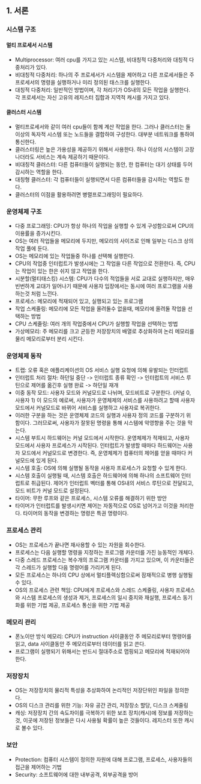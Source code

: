 ## 1. 서론

### 시스템 구조

#### 멀티 프로세서 시스템
- Multiprocessor: 여러 cpu를 가지고 있는 시스템, 비대칭적 다중처리와 대칭적 다중처리가 있다.
- 비대칭적 다중처리: 하나의 주 프로세서가 시스템을 제어하고 다른 프로세서들은 주 프로세서의 명령을 실행하거나 미리 정의된 태스크를 실행한다.
- 대칭적 다중처리: 일반적인 방법이며, 각 처리기가 OS내의 모든 작업을 실행한다. 각 프로세서는 자신 고유의 레지스터 집합과 지역적 캐시를 가지고 있다.

#### 클러스터 시스템
- 멀티프로세서와 같이 여러 cpu들이 함께 계산 작업을 한다. 그러나 클러스터는 둘 이상의 독자적 시스템 또는 노드들을 결합하여 구성한다. 대부분 네트워크를 통하여 통신한다.
- 클러스터링은 높은 가용성을 제공하기 위해서 사용한다. 하나 이상의 시스템이 고장나더라도 서비스는 계속 제공하기 때문이다.
- 비대칭적 클러스터: 다른 컴퓨터들이 실행되는 동안, 한 컴퓨터는 대기 상태를 두어 감시하는 역할을 한다.
- 대칭형 클러스터: 각 컴퓨터들이 실행되면서 다른 컴퓨터들을 감시하는 역할도 한다.
- 클러스터의 이점을 활용하려면 병렬프로그래밍이 필요하다.

### 운영체제 구조
- 다중 프로그래밍: CPU가 항상 하나의 작업을 실행할 수 있게 구성함으로써 CPU의 이용률을 증가시킨다.
- OS는 여러 작업들을 메모리에 두지만, 메모리의 사이즈로 인해 일부는 디스크 상의 작업 풀에 둔다.
- OS는 메모리에 있는 작업들중 하나를 선택해 실행한다.
- CPU의 작업중 인터럽트가 발생시에는 그 작업을 다른 작업으로 전환한다. 즉, CPU는 작업이 있는 한은 쉬지 않고 작업을 한다.
- 시분할(멀티태스킹) 시스템: CPU가 다수의 적업들을 서로 교대로 실행하지만, 매우 빈번하게 교대가 일어나기 때문에 사용자 입장에서는 동시에 여러 프로그램을 사용하는것 처럼 느낀다.
- 프로세스: 메모리에 적재되어 있고, 실행되고 있는 프로그램
- 작업 스케줄링: 메모리에 모든 작업을 올려둘수 없을때, 메모리에 올려둘 작업을 선택하는 방법
- CPU 스케줄링: 여러 개의 작업중에서 CPU가 실행할 작업을 선택하는 방법
- 가상메모리: 주 메모리를 크고 균등한 저장장치의 배열로 추상화하여 논리 메모리를 물리 메모리로부터 분리 시킨다.

### 운영체제 동작
- 트랩: 오류 혹은 애플리케이션의 OS 서비스 실행 요청에 의해 유발되는 인터럽트
- 인터럽트 처리 절차: 하던일 중단 -> 인터럽트 종류 확인 -> 인터럽트의 서비스 루틴으로 제어를 옮긴후 실행 완료 -> 하던일 재개
- 이중 동작 모드: 사용자 모드와 커널모드로 나뉘며, 모드비트로 구분한다. (커널 0, 사용자 1) 이 모드의 예로써, 사용자가 운영체제의 서비스를 사용하려고 할때 사용자 모드에서 커널모드로 바뀌어 서비스를 실행하고 사용자로 복귀한다. 
- 이러한 구분을 하는 것은 운영체제 코드의 실행과 사용자 정의 코드를 구분하기 위함이다. 그러므로써, 사용자가 잘못된 명령을 통해 시스템에 악영향을 주는 것을 막는다.
- 시스템 부트시 하드웨어는 커널 모드에서 시작한다. 운영체제가 적재되고, 사용자 모드에서 사용자 프로세스가 시작된다. 인터럽트가 발생할 때마다 하드웨어는 사용자 모드에서 커널모드로 변경한다. 즉, 운영체제가 컴퓨터의 제어를 얻을 때마다 커널모드에 있게 된다.
- 시스템 호출: OS에 의해 실행될 동작을 사용자 프로세스가 요청할 수 있게 한다.
- 시스템 호출이 실행될 때, 시스템 호출은 하드웨어에 의해 하나의 소프트웨어 인터럽트로 취급된다. 제어가 인터럽트 벡터를 통해 OS내의 서비스 루틴으로 전달되고, 모드 비트가 커널 모드로 설정된다.
- 타이머: 무한 루프와 같은 프로세스, 시스템 오류를 해결하기 위한 방안
- 타이머가 인터럽트를 발생시키면 제어는 자동적으로 OS로 넘어가고 이것을 처리한다. 타이머의 동작을 변경하는 명령은 특권 명령이다.

### 프로세스 관리
- OS는 프로세스가 끝나면 재사용할 수 있는 자원을 회수한다.
- 프로세스는 다음 실행할 명령을 지정하는 프로그램 카운터를 가진 능동적인 개체다.
- 다중 스레드 프로세스는 복수개의 프로그램 카운터를 가지고 있으며, 이 카운터들은 각 스레드가 실행할 다음 명령어를 가리키게 된다.
- 모든 프로세스는 하나의 CPU 상에서 멀티플렉싱함으로써 잠재적으로 병행 실행될수 있다.
- OS의 프로세스 관련 책임: CPU에게 프로세스와 스레드 스케줄링, 사용자 프로세스와 시스템 프로세스의 생성과 제거, 프로세스의 일시 중지와 재실행, 프로세스 동기화를 위한 기법 제공, 프로세스 통신을 위한 기법 제공

### 메모리 관리
- 폰노이만 방식 메모리: CPU가 instruction 사이클동안 주 메모리로부터 명령어를 읽고,  data 사이클동안 주 메모리로부터 데이터를 읽고 쓴다.
- 프로그램이 실행되기 위해서는 반드시 절대주소로 맵핑되고 메모리에 적재되어야 한다.

### 저장장치
-  OS는 저장장치의 물리적 특성을 추상화하여 논리적인 저장단위인 파일을 정의한다.
-  OS의 디스크 관리를 위한 기능: 자유 공간 관리, 저장장소 할당, 디스크 스케줄링
-  캐싱: 저장장치 간의 속도차이를 극복하기 위한 보조 장치(캐시)에 정보를 저장하는 것, 이곳에 저장된 정보들은 다시 사용될 확률이 높은 것들이다. 레지스터 또한 캐시로 볼수 있다.

### 보안
- Protection: 컴퓨터 시스템이 정의한 자원에 대해 프로그램, 프로세스, 사용자들의 접근을 제어하는 기법
- Security: 소프트웨어에 대한 내부공격, 외부공격을 방어

